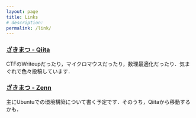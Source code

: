 ```yaml
---
layout: page
title: Links
# description:
permalink: /link/
---
```

### [ざきまつ - Qiita](https://qiita.com/Trigger-FK)
CTFのWriteupだったり，マイクロマウスだったり，数理最適化だったり．気まぐれで色々投稿しています．


### [ざきまつ - Zenn](https://zenn.dev/trigger_fk)
主にUbuntuでの環境構築について書く予定です．そのうち，Qiitaから移動するかも．